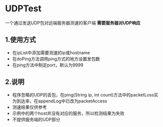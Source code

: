 # UDPTest
一个通过发送UDP包对远端服务器测速的客户端
**需要服务器对UDP响应**

## 1.使用方式
- 在ipList中添加需要测速的ip或hostname
- 在doPing方法调用ping方式的地方设置发包数
- 在ping方法中制定port，默认为9999

## 2.说明
- 程序忽略的UDP的丢包，在ping(String ip, int count)方法中的packetLoss实为到达率，在appendLog中已改为packetAccess
- 测速结果仅供参考
- 示例中的两个host并没有对应的服务，所以检测结果为失败
- 不提供服务端的UDP部分
